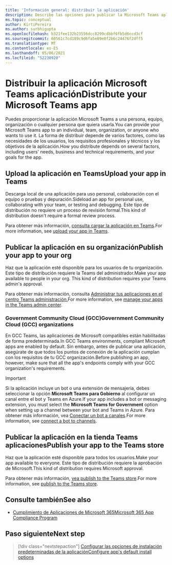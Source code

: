 ```yaml
---
title: 'Información general: distribuir la aplicación'
description: Describe las opciones para publicar la Microsoft Teams aplicación.
ms.topic: conceptual
author: KirtiPereira
ms.author: surbhigupta
ms.openlocfilehash: b321fee132b23556dcc8299cdbbf6fb5d6ccd3cf
ms.sourcegitcommit: 60561c7cd189c9d6fa5e09e0f2b6c24476f2dff5
ms.translationtype: MT
ms.contentlocale: es-ES
ms.lasthandoff: 05/06/2021
ms.locfileid: "52230920"
---
```

# <a name="distribute-your-microsoft-teams-app"></a><span data-ttu-id="62af6-103">Distribuir la aplicación Microsoft Teams aplicación</span><span class="sxs-lookup"><span data-stu-id="62af6-103">Distribute your Microsoft Teams app</span></span>

<span data-ttu-id="62af6-104">Puedes proporcionar la aplicación Microsoft Teams a una persona, equipo, organización o cualquier persona que quiera usarla.</span><span class="sxs-lookup"><span data-stu-id="62af6-104">You can provide your Microsoft Teams app to an individual, team, organization, or anyone who wants to use it.</span></span> <span data-ttu-id="62af6-105">La forma de distribuir depende de varios factores, como las necesidades de los usuarios, los requisitos profesionales y técnicos y los objetivos de la aplicación.</span><span class="sxs-lookup"><span data-stu-id="62af6-105">How you distribute depends on several factors, including users' needs, business and technical requirements, and your goals for the app.</span></span>

## <a name="upload-your-app-in-teams"></a><span data-ttu-id="62af6-106">Upload la aplicación en Teams</span><span class="sxs-lookup"><span data-stu-id="62af6-106">Upload your app in Teams</span></span>

<span data-ttu-id="62af6-107">Descarga local de una aplicación para uso personal, colaboración con el equipo o pruebas y depuración.</span><span class="sxs-lookup"><span data-stu-id="62af6-107">Sideload an app for personal use, collaborating with your team, or testing and debugging.</span></span> <span data-ttu-id="62af6-108">Este tipo de distribución no requiere un proceso de revisión formal.</span><span class="sxs-lookup"><span data-stu-id="62af6-108">This kind of distribution doesn't require a formal review process.</span></span>

<span data-ttu-id="62af6-109">Para obtener más información, [consulta cargar la aplicación en Teams](apps-upload.md).</span><span class="sxs-lookup"><span data-stu-id="62af6-109">For more information, see [upload your app in Teams](apps-upload.md).</span></span>

## <a name="publish-your-app-to-your-org"></a><span data-ttu-id="62af6-110">Publicar la aplicación en su organización</span><span class="sxs-lookup"><span data-stu-id="62af6-110">Publish your app to your org</span></span>

<span data-ttu-id="62af6-111">Haz que la aplicación esté disponible para los usuarios de tu organización. Este tipo de distribución requiere la Teams del administrador.</span><span class="sxs-lookup"><span data-stu-id="62af6-111">Make your app available to people in your org. This kind of distribution requires your Teams admin's approval.</span></span>

<span data-ttu-id="62af6-112">Para obtener más información, consulta [Administrar tus aplicaciones en el centro Teams administración.](https://docs.microsoft.com/MicrosoftTeams/manage-apps?toc=%2Fmicrosoftteams%2Fplatform%2Ftoc.json&bc=%2FMicrosoftTeams%2Fbreadcrumb%2Ftoc.json)</span><span class="sxs-lookup"><span data-stu-id="62af6-112">For more information, see [manage your apps in the Teams admin center](https://docs.microsoft.com/MicrosoftTeams/manage-apps?toc=%2Fmicrosoftteams%2Fplatform%2Ftoc.json&bc=%2FMicrosoftTeams%2Fbreadcrumb%2Ftoc.json).</span></span>

### <a name="government-community-cloud-gcc-organizations"></a><span data-ttu-id="62af6-113">Government Community Cloud (GCC)</span><span class="sxs-lookup"><span data-stu-id="62af6-113">Government Community Cloud (GCC) organizations</span></span>

<span data-ttu-id="62af6-114">En GCC Teams, las aplicaciones de Microsoft compatibles están habilitadas de forma predeterminada.</span><span class="sxs-lookup"><span data-stu-id="62af6-114">In GCC Teams environments, compliant Microsoft apps are enabled by default.</span></span> <span data-ttu-id="62af6-115">Sin embargo, antes de publicar una aplicación, asegúrate de que todos los puntos de conexión de la aplicación cumplan con los requisitos de tu GCC organización.</span><span class="sxs-lookup"><span data-stu-id="62af6-115">Before publishing an app, however, make sure that all the app's endpoints comply with your GCC organization's requirements.</span></span>

> [!IMPORTANT]
><span data-ttu-id="62af6-116">Si la aplicación incluye un bot o una extensión de mensajería, debes seleccionar la opción **Microsoft Teams para Gobierno** al configurar un canal entre el bot y Teams en Azure.</span><span class="sxs-lookup"><span data-stu-id="62af6-116">If your app includes a bot or messaging extension, you must select the **Microsoft Teams for Government** option when setting up a channel between your bot and Teams in Azure.</span></span> <span data-ttu-id="62af6-117">Para obtener más información, vea [Conectar un bot a canales](/azure/bot-service/bot-service-manage-channels?view=azure-bot-service-4.0&preserve-view=true).</span><span class="sxs-lookup"><span data-stu-id="62af6-117">For more information, see [connect a bot to channels](/azure/bot-service/bot-service-manage-channels?view=azure-bot-service-4.0&preserve-view=true).</span></span>

## <a name="publish-your-app-to-the-teams-store"></a><span data-ttu-id="62af6-118">Publicar la aplicación en la tienda Teams aplicaciones</span><span class="sxs-lookup"><span data-stu-id="62af6-118">Publish your app to the Teams store</span></span>

<span data-ttu-id="62af6-119">Haz que la aplicación esté disponible para todos los usuarios.</span><span class="sxs-lookup"><span data-stu-id="62af6-119">Make your app available to everyone.</span></span> <span data-ttu-id="62af6-120">Este tipo de distribución requiere la aprobación de Microsoft.</span><span class="sxs-lookup"><span data-stu-id="62af6-120">This kind of distribution requires Microsoft approval.</span></span>

<span data-ttu-id="62af6-121">Para obtener más información, [vea publish to the Teams store](~/concepts/deploy-and-publish/appsource/publish.md).</span><span class="sxs-lookup"><span data-stu-id="62af6-121">For more information, see [publish to the Teams store](~/concepts/deploy-and-publish/appsource/publish.md).</span></span>

## <a name="see-also"></a><span data-ttu-id="62af6-122">Consulte también</span><span class="sxs-lookup"><span data-stu-id="62af6-122">See also</span></span>

* [<span data-ttu-id="62af6-123">Cumplimiento de Aplicaciones de Microsoft 365</span><span class="sxs-lookup"><span data-stu-id="62af6-123">Microsoft 365 App Compliance Program</span></span>](/microsoft-365-app-certification/overview)

## <a name="next-step"></a><span data-ttu-id="62af6-124">Paso siguiente</span><span class="sxs-lookup"><span data-stu-id="62af6-124">Next step</span></span>

> [!div class="nextstepaction"]
> [<span data-ttu-id="62af6-125">Configurar las opciones de instalación predeterminadas de la aplicación</span><span class="sxs-lookup"><span data-stu-id="62af6-125">Configure app's default install options</span></span>](~/concepts/deploy-and-publish/add-default-install-scope.md)
